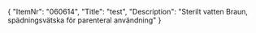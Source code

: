 {
  "ItemNr": "060614",
  "Title": "test",
  "Description": "Sterilt vatten Braun, spädningsvätska för parenteral användning"
}